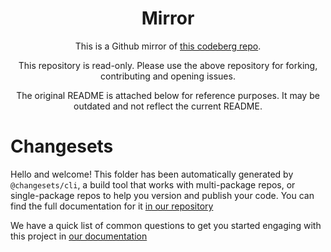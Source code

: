 <!--
YOU'RE NOT IN THE RIGHT PLACE! To contribute, please go to https://codeberg.org/Expo/pkgs, rather than looking here!!!!
YOU'RE NOT IN THE RIGHT PLACE! To contribute, please go to https://codeberg.org/Expo/pkgs, rather than looking here!!!!
YOU'RE NOT IN THE RIGHT PLACE! To contribute, please go to https://codeberg.org/Expo/pkgs, rather than looking here!!!!
YOU'RE NOT IN THE RIGHT PLACE! To contribute, please go to https://codeberg.org/Expo/pkgs, rather than looking here!!!!
YOU'RE NOT IN THE RIGHT PLACE! To contribute, please go to https://codeberg.org/Expo/pkgs, rather than looking here!!!!
YOU'RE NOT IN THE RIGHT PLACE! To contribute, please go to https://codeberg.org/Expo/pkgs, rather than looking here!!!!
YOU'RE NOT IN THE RIGHT PLACE! To contribute, please go to https://codeberg.org/Expo/pkgs, rather than looking here!!!!
YOU'RE NOT IN THE RIGHT PLACE! To contribute, please go to https://codeberg.org/Expo/pkgs, rather than looking here!!!!
YOU'RE NOT IN THE RIGHT PLACE! To contribute, please go to https://codeberg.org/Expo/pkgs, rather than looking here!!!!
YOU'RE NOT IN THE RIGHT PLACE! To contribute, please go to https://codeberg.org/Expo/pkgs, rather than looking here!!!!
YOU'RE NOT IN THE RIGHT PLACE! To contribute, please go to https://codeberg.org/Expo/pkgs, rather than looking here!!!!
YOU'RE NOT IN THE RIGHT PLACE! To contribute, please go to https://codeberg.org/Expo/pkgs, rather than looking here!!!!
YOU'RE NOT IN THE RIGHT PLACE! To contribute, please go to https://codeberg.org/Expo/pkgs, rather than looking here!!!!
YOU'RE NOT IN THE RIGHT PLACE! To contribute, please go to https://codeberg.org/Expo/pkgs, rather than looking here!!!!
YOU'RE NOT IN THE RIGHT PLACE! To contribute, please go to https://codeberg.org/Expo/pkgs, rather than looking here!!!!
YOU'RE NOT IN THE RIGHT PLACE! To contribute, please go to https://codeberg.org/Expo/pkgs, rather than looking here!!!!
YOU'RE NOT IN THE RIGHT PLACE! To contribute, please go to https://codeberg.org/Expo/pkgs, rather than looking here!!!!
YOU'RE NOT IN THE RIGHT PLACE! To contribute, please go to https://codeberg.org/Expo/pkgs, rather than looking here!!!!
YOU'RE NOT IN THE RIGHT PLACE! To contribute, please go to https://codeberg.org/Expo/pkgs, rather than looking here!!!!
-->

<div align="center">

# Mirror

This is a Github mirror of [this codeberg repo](https://codeberg.org/Expo/pkgs).

This repository is read-only. Please use the above repository for forking, contributing and opening issues.

The original README is attached below for reference purposes. It may be outdated and not reflect the current README.

</div>

# Changesets

Hello and welcome! This folder has been automatically generated by `@changesets/cli`, a build tool that works
with multi-package repos, or single-package repos to help you version and publish your code. You can
find the full documentation for it [in our repository](https://github.com/changesets/changesets)

We have a quick list of common questions to get you started engaging with this project in
[our documentation](https://github.com/changesets/changesets/blob/main/docs/common-questions.md)
